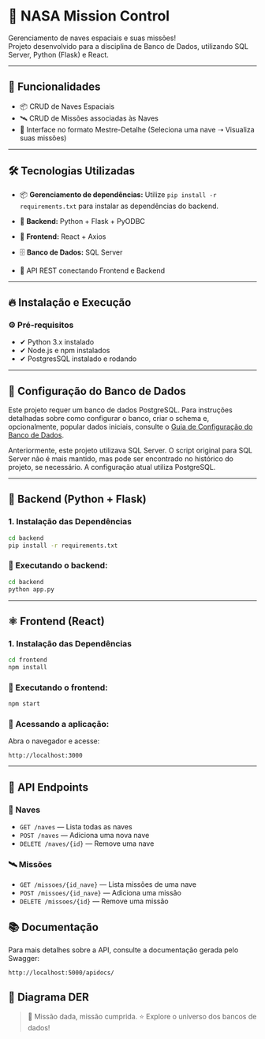 # 🚀 NASA Mission Control

Gerenciamento de naves espaciais e suas missões!  
Projeto desenvolvido para a disciplina de Banco de Dados, utilizando SQL Server, Python (Flask) e React.

---

## 🌌 Funcionalidades

- 📦 CRUD de Naves Espaciais
- 🛰️ CRUD de Missões associadas às Naves
- 🎯 Interface no formato Mestre-Detalhe (Seleciona uma nave ➝ Visualiza suas missões)

---

## 🛠️ Tecnologias Utilizadas

- 📦 **Gerenciamento de dependências:** Utilize `pip install -r requirements.txt` para instalar as dependências do backend.

- 🔹 **Backend:** Python + Flask + PyODBC
- 🔸 **Frontend:** React + Axios
- 🗄️ **Banco de Dados:** SQL Server
- 🔗 API REST conectando Frontend e Backend

---

## 🔥 Instalação e Execução

### ⚙️ Pré-requisitos

- ✔ Python 3.x instalado
- ✔ Node.js e npm instalados
- ✔ PostgresSQL instalado e rodando

---

## 📄 Configuração do Banco de Dados

Este projeto requer um banco de dados PostgreSQL. Para instruções detalhadas sobre como configurar o banco, criar o schema e, opcionalmente, popular dados iniciais, consulte o [Guia de Configuração do Banco de Dados](database/README.md).

Anteriormente, este projeto utilizava SQL Server. O script original para SQL Server não é mais mantido, mas pode ser encontrado no histórico do projeto, se necessário. A configuração atual utiliza PostgreSQL.

---


## 🐍 Backend (Python + Flask)
### 1. Instalação das Dependências

```bash
cd backend
pip install -r requirements.txt
```

### 🔸 Executando o backend:
```bash
cd backend
python app.py
```

---

## ⚛️ Frontend (React)
### 1. Instalação das Dependências

```bash
cd frontend
npm install
```
### 🔸 Executando o frontend:
```bash 
npm start
```
### 🔸 Acessando a aplicação:
Abra o navegador e acesse:
```
http://localhost:3000
```

---

## 🔗 API Endpoints

### 🚀 Naves
- `GET /naves` — Lista todas as naves
- `POST /naves` — Adiciona uma nova nave
- `DELETE /naves/{id}` — Remove uma nave

### 🛰️ Missões
- `GET /missoes/{id_nave}` — Lista missões de uma nave
- `POST /missoes/{id_nave}` — Adiciona uma missão
- `DELETE /missoes/{id}` — Remove uma missão


## 📚 Documentação
Para mais detalhes sobre a API, consulte a documentação gerada pelo Swagger:
```
http://localhost:5000/apidocs/
```

## 📑 Diagrama DER


>🌟 Missão dada, missão cumprida.
>⭐ Explore o universo dos bancos de dados!